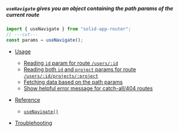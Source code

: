 <title>useNavigate</title>

##### `useNavigate` gives you an object containing the path params of the current route

<div class="text-xl">

```ts twoslash
import { useNavigate } from "solid-app-router";
// ---cut---
const params = useNavigate();
```

</div>

- [Usage](#usage)

  - [Reading `id` param for route `/users/:id`](#accessing-id-param-for-route-users-id)
  - [Reading both `id` and `project` params for route `/users/:id/projects/:project`](#accessing-id-param-for-route-users-id)
  - [Fetching data based on the path params](#example)
  - [Show helpful error message for catch-all/404 routes](#example)

- [Reference](#reference)

  - [`useNavigate()`](#hello-world)

- [Troublehooting](#troublehooting)
